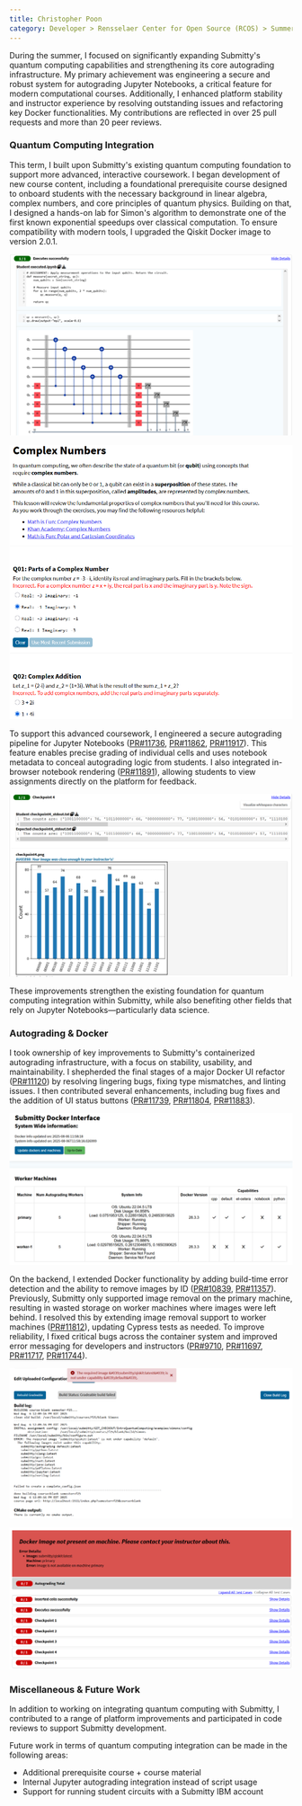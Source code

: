 ```yaml
---
title: Christopher Poon
category: Developer > Rensselaer Center for Open Source (RCOS) > Summer 2025
---
```


During the summer, I focused on significantly expanding Submitty's quantum computing capabilities and strengthening its core autograding infrastructure. My primary achievement was engineering a secure and robust system for autograding Jupyter Notebooks, a critical feature for modern computational courses. Additionally, I enhanced platform stability and instructor experience by resolving outstanding issues and refactoring key Docker functionalities. My contributions are reflected in over 25 pull requests and more than 20 peer reviews.

### Quantum Computing Integration

This term, I built upon Submitty's existing quantum computing foundation to support more advanced, interactive coursework. I began development of new course content, including a foundational prerequisite course designed to onboard students with the necessary background in linear algebra, complex numbers, and core principles of quantum physics. Building on that, I designed a hands-on lab for Simon's algorithm to demonstrate one of the first known exponential speedups over classical computation. To ensure compatibility with modern tools, I upgraded the Qiskit Docker image to version 2.0.1.

![](../../../images/RCOS_report/2025_Christopher_Poon/simons.png)

![](../../../images/RCOS_report/2025_Christopher_Poon/complex_numbers.png)

To support this advanced coursework, I engineered a secure autograding pipeline for Jupyter Notebooks ([PR#11736](https://github.com/Submitty/Submitty/pull/11736), [PR#11862](https://github.com/Submitty/Submitty/pull/11862), [PR#11917](https://github.com/Submitty/Submitty/pull/11917)). This feature enables precise grading of individual cells and uses notebook metadata to conceal autograding logic from students. I also integrated in-browser notebook rendering ([PR#11891](https://github.com/Submitty/Submitty/pull/11891)), allowing students to view assignments directly on the platform for feedback.

![](../../../images/RCOS_report/2025_Christopher_Poon/simons_checkpoint4.png)

These improvements strengthen the existing foundation for quantum computing integration within Submitty, while also benefiting other fields that rely on Jupyter Notebooks—particularly data science.

### Autograding & Docker

I took ownership of key improvements to Submitty's containerized autograding infrastructure, with a focus on stability, usability, and maintainability. I shepherded the final stages of a major Docker UI refactor ([PR#11120](https://github.com/Submitty/Submitty/pull/11120)) by resolving lingering bugs, fixing type mismatches, and linting issues. I then contributed several enhancements, including bug fixes and the addition of UI status buttons ([PR#11739](https://github.com/Submitty/Submitty/pull/11739), [PR#11804](https://github.com/Submitty/Submitty/pull/11804), [PR#11883](https://github.com/Submitty/Submitty/pull/11883)).

![](../../../images/RCOS_report/2025_Christopher_Poon/docker_ui.png)

On the backend, I extended Docker functionality by adding build-time error detection and the ability to remove images by ID ([PR#10839](https://github.com/Submitty/Submitty/pull/10839), [PR#11357](https://github.com/Submitty/Submitty/pull/11357)). Previously, Submitty only supported image removal on the primary machine, resulting in wasted storage on worker machines where images were left behind. I resolved this by extending image removal support to worker machines ([PR#11812](https://github.com/Submitty/Submitty/pull/11812)), updating Cypress tests as needed. To improve reliability, I fixed critical bugs across the container system and improved error messaging for developers and instructors ([PR#9710](https://github.com/Submitty/Submitty/pull/9710), [PR#11697](https://github.com/Submitty/Submitty/pull/11697), [PR#11717](https://github.com/Submitty/Submitty/pull/11717), [PR#11744](https://github.com/Submitty/Submitty/pull/11744)).

![](../../../images/RCOS_report/2025_Christopher_Poon/build_failure.png)

![](../../../images/RCOS_report/2025_Christopher_Poon/gradeable_failure.png)

### Miscellaneous & Future Work

In addition to working on integrating quantum computing with Submitty, I contributed to a range of platform improvements and participated in code reviews to support Submitty development.

Future work in terms of quantum computing integration can be made in the following areas:

- Additional prerequisite course + course material
- Internal Jupyter autograding integration instead of script usage
- Support for running student circuits with a Submitty IBM account